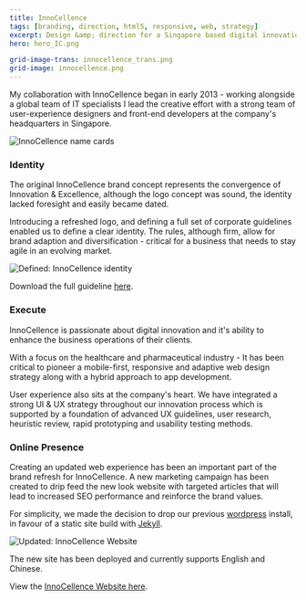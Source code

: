 ```yaml
---
title: InnoCellence
tags: [branding, direction, html5, responsive, web, strategy]
excerpt: Design &amp; direction for a Singapore based digital innovation agency.
hero: hero_IC.png

grid-image-trans: innocellence_trans.png
grid-image: innocellence.png
---
```


My collaboration with InnoCellence began in early 2013 - working alongside a global team of IT specialists I lead the creative effort with a strong team of user-experience designers and front-end developers at the company's headquarters in Singapore.

![InnoCellence name cards](portfolio_img/innocellence/IC_bg.jpg)
    
### Identity

The original InnoCellence brand concept represents the convergence of Innovation & Excellence, although the logo concept was sound, the identity lacked foresight and easily became dated.

Introducing a refreshed logo, and defining a full set of corporate guidelines enabled us to define a clear identity. The rules, although firm, allow for brand adaption and diversification - critical for a business that needs to stay agile in an evolving market.

![Defined: InnoCellence identity](portfolio_img/innocellence/IC_identity.jpg)

Download the full guideline [here](portfolio_img/innocellence/InnoCellence_Identity-Guidelines_1.0.pdf).

### Execute

InnoCellence is passionate about digital innovation and it's ability to enhance the business operations of their clients.

With a focus on the healthcare and pharmaceutical industry - It has been critical to pioneer a mobile-first, responsive and adaptive web design strategy along with a hybrid approach to app development.

User experience also sits at the company's heart. We have integrated a strong UI & UX strategy throughout our innovation process which is supported by a foundation of advanced UX guidelines, user research, heuristic review, rapid prototyping and usability testing methods.

### Online Presence

Creating an updated web experience has been an important part of the brand refresh for InnoCellence. A new marketing campaign has been created to drip feed the new look website with targeted articles that will lead to increased SEO performance and reinforce the brand values. 

For simplicity, we made the decision to drop our previous [wordpress](https://wordpress.com/create/) install, in favour of a static site build with [Jekyll](http://jekyllrb.com/).

![Updated: InnoCellence Website](portfolio_img/innocellence/IC_web.png)

The new site has been deployed and currently supports English and Chinese.

View the [InnoCellence Website here](http://www.innocellence.com).